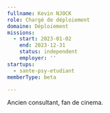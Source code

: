 ```yaml
---
fullname: Kevin NJOCK
role: Chargé de déploiement
domaine: Déploiement
missions:
  - start: 2023-01-02
    end: 2023-12-31
    status: independent
    employer: ''
startups:
  - sante-psy-etudiant
memberType: beta

---
```



Ancien consultant, fan de cinema.
